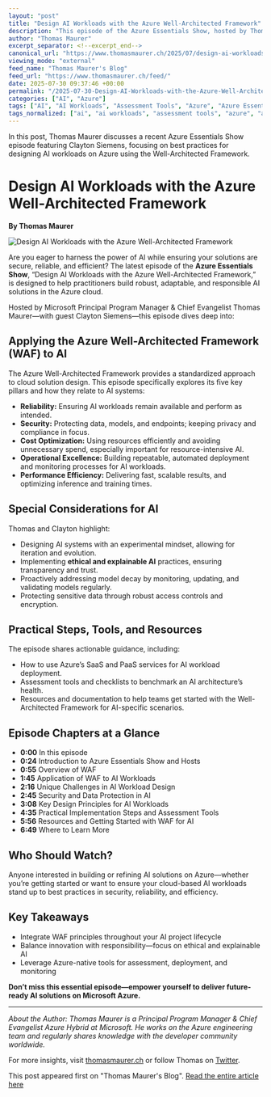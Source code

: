 ```yaml
---
layout: "post"
title: "Design AI Workloads with the Azure Well-Architected Framework"
description: "This episode of the Azure Essentials Show, hosted by Thomas Maurer and featuring Clayton Siemens, explores how to design AI workloads on Azure using the Azure Well-Architected Framework. It covers core pillars such as security, reliability, operations, and performance applied to AI, with practical guidance and resources."
author: "Thomas Maurer"
excerpt_separator: <!--excerpt_end-->
canonical_url: "https://www.thomasmaurer.ch/2025/07/design-ai-workloads-with-the-azure-well-architected-framework/"
viewing_mode: "external"
feed_name: "Thomas Maurer's Blog"
feed_url: "https://www.thomasmaurer.ch/feed/"
date: 2025-07-30 09:37:46 +00:00
permalink: "/2025-07-30-Design-AI-Workloads-with-the-Azure-Well-Architected-Framework.html"
categories: ["AI", "Azure"]
tags: ["AI", "AI Workloads", "Assessment Tools", "Azure", "Azure Essentials Show", "Azure PaaS", "Azure SaaS", "Azure Well Architected Framework", "Cloud", "Cloud Architecture", "Cost Optimization", "Ethical AI", "Microsoft", "Microsoft Azure", "Model Decay", "Operational Excellence", "Performance Efficiency", "Posts", "Reliability", "Thomas Maurer", "Well Architected Framework"]
tags_normalized: ["ai", "ai workloads", "assessment tools", "azure", "azure essentials show", "azure paas", "azure saas", "azure well architected framework", "cloud", "cloud architecture", "cost optimization", "ethical ai", "microsoft", "microsoft azure", "model decay", "operational excellence", "performance efficiency", "posts", "reliability", "thomas maurer", "well architected framework"]
---
```


In this post, Thomas Maurer discusses a recent Azure Essentials Show episode featuring Clayton Siemens, focusing on best practices for designing AI workloads on Azure using the Well-Architected Framework.<!--excerpt_end-->

# Design AI Workloads with the Azure Well-Architected Framework

**By Thomas Maurer**

![Design AI Workloads with the Azure Well-Architected Framework](https://www.thomasmaurer.ch/wp-content/uploads/2025/07/Design-AI-Workloads-with-the-Azure-Well-Architected-Framework-870x600.jpeg)

Are you eager to harness the power of AI while ensuring your solutions are secure, reliable, and efficient? The latest episode of the **Azure Essentials Show**, “Design AI Workloads with the Azure Well-Architected Framework,” is designed to help practitioners build robust, adaptable, and responsible AI solutions in the Azure cloud.

Hosted by Microsoft Principal Program Manager & Chief Evangelist Thomas Maurer—with guest Clayton Siemens—this episode dives deep into:

## Applying the Azure Well-Architected Framework (WAF) to AI

The Azure Well-Architected Framework provides a standardized approach to cloud solution design. This episode specifically explores its five key pillars and how they relate to AI systems:

- **Reliability:** Ensuring AI workloads remain available and perform as intended.
- **Security:** Protecting data, models, and endpoints; keeping privacy and compliance in focus.
- **Cost Optimization:** Using resources efficiently and avoiding unnecessary spend, especially important for resource-intensive AI.
- **Operational Excellence:** Building repeatable, automated deployment and monitoring processes for AI workloads.
- **Performance Efficiency:** Delivering fast, scalable results, and optimizing inference and training times.

## Special Considerations for AI

Thomas and Clayton highlight:

- Designing AI systems with an experimental mindset, allowing for iteration and evolution.
- Implementing **ethical and explainable AI** practices, ensuring transparency and trust.
- Proactively addressing model decay by monitoring, updating, and validating models regularly.
- Protecting sensitive data through robust access controls and encryption.

## Practical Steps, Tools, and Resources

The episode shares actionable guidance, including:

- How to use Azure’s SaaS and PaaS services for AI workload deployment.
- Assessment tools and checklists to benchmark an AI architecture’s health.
- Resources and documentation to help teams get started with the Well-Architected Framework for AI-specific scenarios.

## Episode Chapters at a Glance

- **0:00** In this episode
- **0:24** Introduction to Azure Essentials Show and Hosts
- **0:55** Overview of WAF
- **1:45** Application of WAF to AI Workloads
- **2:16** Unique Challenges in AI Workload Design
- **2:45** Security and Data Protection in AI
- **3:08** Key Design Principles for AI Workloads
- **4:35** Practical Implementation Steps and Assessment Tools
- **5:56** Resources and Getting Started with WAF for AI
- **6:49** Where to Learn More

## Who Should Watch?

Anyone interested in building or refining AI solutions on Azure—whether you’re getting started or want to ensure your cloud-based AI workloads stand up to best practices in security, reliability, and efficiency.

## Key Takeaways

- Integrate WAF principles throughout your AI project lifecycle
- Balance innovation with responsibility—focus on ethical and explainable AI
- Leverage Azure-native tools for assessment, deployment, and monitoring

**Don’t miss this essential episode—empower yourself to deliver future-ready AI solutions on Microsoft Azure.**

---

*About the Author: Thomas Maurer is a Principal Program Manager & Chief Evangelist Azure Hybrid at Microsoft. He works on the Azure engineering team and regularly shares knowledge with the developer community worldwide.*

For more insights, visit [thomasmaurer.ch](https://www.thomasmaurer.ch/) or follow Thomas on [Twitter](https://www.twitter.com/thomasmaurer).

This post appeared first on "Thomas Maurer's Blog". [Read the entire article here](https://www.thomasmaurer.ch/2025/07/design-ai-workloads-with-the-azure-well-architected-framework/)
